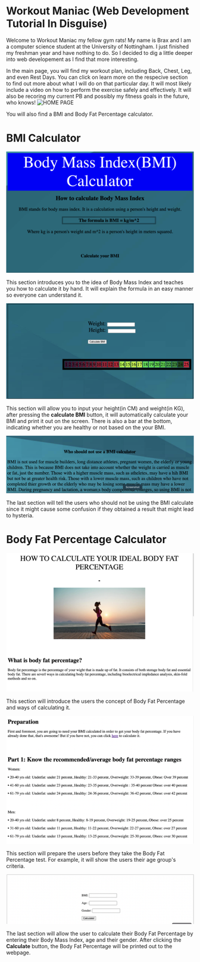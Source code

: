 # Workout Maniac (Web Development Tutorial In Disguise)
Welcome to Workout Maniac my fellow gym rats! My name is Brax and I am a computer science student at the University of Nottingham. I just finished my freshman year and have nothing to do. So I decided to dig a little deeper into web developement as I find that more interesting. 

In the main page, you will find my workout plan, including Back, Chest, Leg, and even Rest Days. You can click on learn more on the respecive section to find out more about what I will do on that particular day. It will most likely include a video on how to perform the exercise safely and effectively. It will also be recoring my current PB and possibly my fitness goals in the future, who knows!
![HOME PAGE](Main_img.png)


You will also find a BMI and Body Fat Percentage calculator. 

# BMI Calculator

![BMI Image1](/MD_IMGS/BMI1.jpg)


This section introduces you to the idea of Body Mass Index and teaches you how to calculate it by hand. It will explain the formula in an easy manner so everyone can understand it.

![BMI IMAGE2](/MD_IMGS/BMI2.jpg)


This section will allow you to input your height(in CM) and weight(in KG), after pressing the **calculate BMI** button, it will automatically calculate your BMI and print it out on the screen. There is also a bar at the bottom, indicating whether you are healthy or not based on the your BMI.

![BMI IMAGE3](/MD_IMGS/BMI3.jpg)


The last section will tell the users who should not be using the BMI calculate since it might cause some confusion if they obtained a result that might lead to hysteria.


# Body Fat Percentage Calculator

![BFP Image1](/MD_IMGS/BFP1.png)


This section will introduce the users the concept of Body Fat Percentage and ways of calculating it.


![BFP Image2](/MD_IMGS/BFP2.png)


This section will prepare the users before they take the Body Fat Percentage test. For example, it will show the users their age group's criteria.

![BFP Image3](/MD_IMGS/BFP3.png)


The last section will allow the user to calculate their Body Fat Percentage by entering their Body Mass Index, age and their gender. After clicking the **Calculate** button, the Body Fat Percentage will be printed out to the webpage.

